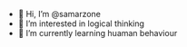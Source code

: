 - 👋 Hi, I’m @samarzone
- 👀 I’m interested in logical thinking
- 🌱 I’m currently learning huaman behaviour

<!---
samarzone/samarzone is a ✨ special ✨ repository because its `README.md` (this file) appears on your GitHub profile.
You can click the Preview link to take a look at your changes.
--->
